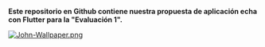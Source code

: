 **Este repositorio en Github contiene nuestra propuesta de aplicación echa con Flutter para la "Evaluación 1".**

[![John-Wallpaper.png](https://i.postimg.cc/NMq4535V/John-Wallpaper.png)](https://postimg.cc/GBKYfSPJ)
